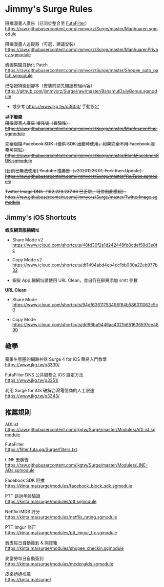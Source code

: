 # Jimmy's Surge Rules

阻擋漫畫人廣告（已同步整合至 [FutaFilter](https://github.com/FutaGuard/FutaFilter)）\
https://raw.githubusercontent.com/jimmyorz/Surge/master/Manhuaren.sgmodule

阻擋漫畫人追蹤器（可選，建議安裝）\
https://raw.githubusercontent.com/jimmyorz/Surge/master/ManhuarenPrivacy.sgmodule

蝦蝦果園自動化 Patch \
https://raw.githubusercontent.com/jimmyorz/Surge/master/Shopee_auto_patch.sgmodule

巴哈姆特簽到腳本（安裝前請先閱讀模組內容）\
https://github.com/jimmyorz/Surge/raw/master/BahamutDailyBonus.sgmodule 
- 或參考 https://www.jkg.tw/p3603/ 手動設定


**~~以下廢棄~~** \
~~阻擋漫畫人廣告 增強版（實驗性）~~\
~~https://raw.githubusercontent.com/jimmyorz/Surge/master/ManhuarenPlus.sgmodule~~

~~完全阻擋 Facebook SDK（僅供 SDK 出錯時使用，如果完全不用 Facebook 服務可常駐）~~\
~~https://raw.githubusercontent.com/jimmyorz/Surge/master/BlockFacebookSDK.sgmodule~~

~~[目前已無法使用] Youtube 擋廣告（v20201226.01, Fork then Update）~~\
~~https://raw.githubusercontent.com/jimmyorz/Surge/master/YouTube.sgmodule~~

~~Twitter Image DNS（192.229.237.96 已正常，可停用此模組）~~\
~~https://raw.githubusercontent.com/jimmyorz/Surge/master/TwitterImage.sgmodule~~


## Jimmy's iOS Shortcuts

**蝦皮網頁版縮網址**
- Share Mode v2 \
<https://www.icloud.com/shortcuts/48fd30f2e1d242448fb8cdef59d3e0fc>

- Copy Mode v2 \
https://www.icloud.com/shortcuts/df1494abd4eb4dc1bb030a22eb977b32
- 蝦皮 App 縮網址請使用 URL Clean，並自行在辭典添加 smtt 參數

**URL Clean**
- Share Mode \
https://www.icloud.com/shortcuts/94df63611753496f84b586311062c5c0

- Copy Mode \
https://www.icloud.com/shortcuts/dd66ba9446aa4321b651636597ee4890


## 教學
蘋果生態圈的網路神器 Surge 4 for iOS 簡易入門教學 \
https://www.jkg.tw/p3330/

FutaFilter DNS 公共服務之 iOS 設定方法 \
https://www.jkg.tw/p3351/

利用 Surge for iOS 破解台灣電信商的人工限速 \
https://www.jkg.tw/p3343/


## 推薦規則
ADList \
https://raw.githubusercontent.com/jkgtw/Surge/master/Modules/ADList.sgmodule

FutaFilter \
https://filter.futa.gg/Surge/filters.txt

LINE 去廣告 \
https://raw.githubusercontent.com/jkgtw/Surge/master/Modules/LINE-ADs.sgmodule

Facebook SDK 阻擋 \
https://kinta.ma/surge/modules/facebook_block_sdk.sgmodule

PTT 跳過年齡驗證 \
https://kinta.ma/surge/modules/ptt.sgmodule

Netflix IMDB 評分 \
https://kinta.ma/surge/modules/netflix_rating.sgmodule

PTT Imgur 修正 \
https://kinta.ma/surge/modules/ptt_imgur_fix.sgmodule

蝦皮每日自動簽到 & 開寶箱 \
https://kinta.ma/surge/modules/shopee_checkin.sgmodule

麥當勞每日自動簽到 \
https://kinta.ma/surge/modules/mcdonalds.sgmodule

皮樂姐姐推薦 \
https://kinta.ma/surge/
